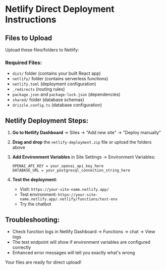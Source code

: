 # Netlify Direct Deployment Instructions

## Files to Upload
Upload these files/folders to Netlify:

### Required Files:
- `dist/` folder (contains your built React app)
- `netlify/` folder (contains serverless functions)
- `netlify.toml` (deployment configuration)
- `_redirects` (routing rules)
- `package.json` and `package-lock.json` (dependencies)
- `shared/` folder (database schemas)
- `drizzle.config.ts` (database configuration)

## Netlify Deployment Steps:

1. **Go to Netlify Dashboard** → Sites → "Add new site" → "Deploy manually"

2. **Drag and drop** the `netlify-deployment.zip` file or upload the folders above

3. **Add Environment Variables** in Site Settings → Environment Variables:
   ```
   OPENAI_API_KEY = your_openai_api_key_here
   DATABASE_URL = your_postgresql_connection_string_here
   ```

4. **Test the deployment**:
   - Visit: `https://your-site-name.netlify.app/`
   - Test environment: `https://your-site-name.netlify.app/.netlify/functions/test-env`
   - Try the chatbot

## Troubleshooting:
- Check function logs in Netlify Dashboard → Functions → chat → View logs
- The test endpoint will show if environment variables are configured correctly
- Enhanced error messages will tell you exactly what's wrong

Your files are ready for direct upload!